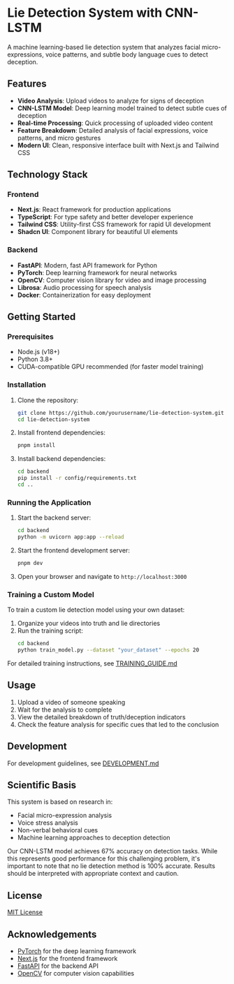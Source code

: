 # Lie Detection System with CNN-LSTM

A machine learning-based lie detection system that analyzes facial micro-expressions, voice patterns, and subtle body language cues to detect deception.



## Features

- **Video Analysis**: Upload videos to analyze for signs of deception
- **CNN-LSTM Model**: Deep learning model trained to detect subtle cues of deception
- **Real-time Processing**: Quick processing of uploaded video content
- **Feature Breakdown**: Detailed analysis of facial expressions, voice patterns, and micro gestures
- **Modern UI**: Clean, responsive interface built with Next.js and Tailwind CSS

## Technology Stack

### Frontend
- **Next.js**: React framework for production applications
- **TypeScript**: For type safety and better developer experience
- **Tailwind CSS**: Utility-first CSS framework for rapid UI development
- **Shadcn UI**: Component library for beautiful UI elements

### Backend
- **FastAPI**: Modern, fast API framework for Python
- **PyTorch**: Deep learning framework for neural networks
- **OpenCV**: Computer vision library for video and image processing
- **Librosa**: Audio processing for speech analysis
- **Docker**: Containerization for easy deployment

## Getting Started

### Prerequisites

- Node.js (v18+)
- Python 3.8+
- CUDA-compatible GPU recommended (for faster model training)

### Installation

1. Clone the repository:
   ```bash
   git clone https://github.com/yourusername/lie-detection-system.git
   cd lie-detection-system
   ```

2. Install frontend dependencies:
   ```bash
   pnpm install
   ```

3. Install backend dependencies:
   ```bash
   cd backend
   pip install -r config/requirements.txt
   cd ..
   ```

### Running the Application

1. Start the backend server:
   ```bash
   cd backend
   python -m uvicorn app:app --reload
   ```

2. Start the frontend development server:
   ```bash
   pnpm dev
   ```

3. Open your browser and navigate to `http://localhost:3000`

### Training a Custom Model

To train a custom lie detection model using your own dataset:

1. Organize your videos into truth and lie directories
2. Run the training script:
   ```bash
   cd backend
   python train_model.py --dataset "your_dataset" --epochs 20
   ```

For detailed training instructions, see [TRAINING_GUIDE.md](backend/TRAINING_GUIDE.md)

## Usage

1. Upload a video of someone speaking
2. Wait for the analysis to complete
3. View the detailed breakdown of truth/deception indicators
4. Check the feature analysis for specific cues that led to the conclusion

## Development

For development guidelines, see [DEVELOPMENT.md](DEVELOPMENT.md)

## Scientific Basis

This system is based on research in:
- Facial micro-expression analysis
- Voice stress analysis
- Non-verbal behavioral cues
- Machine learning approaches to deception detection

Our CNN-LSTM model achieves 67% accuracy on detection tasks. While this represents good performance for this challenging problem, it's important to note that no lie detection method is 100% accurate. Results should be interpreted with appropriate context and caution.

## License

[MIT License](LICENSE)

## Acknowledgements

- [PyTorch](https://pytorch.org/) for the deep learning framework
- [Next.js](https://nextjs.org/) for the frontend framework
- [FastAPI](https://fastapi.tiangolo.com/) for the backend API
- [OpenCV](https://opencv.org/) for computer vision capabilities
